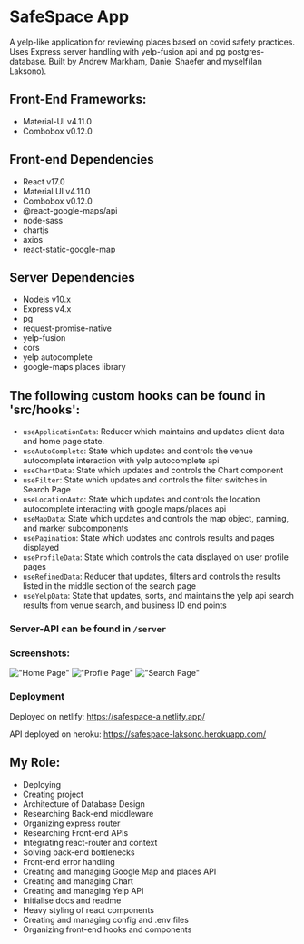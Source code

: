 # SafeSpace App

A yelp-like application for reviewing places based on covid safety practices. Uses Express server handling with yelp-fusion api and pg postgres-database. Built by Andrew Markham, Daniel Shaefer and myself(Ian Laksono).

## Front-End Frameworks:
- Material-UI v4.11.0
- Combobox v0.12.0

## Front-end Dependencies
- React v17.0
- Material UI v4.11.0
- Combobox v0.12.0
- @react-google-maps/api
- node-sass
- chartjs
- axios
- react-static-google-map

## Server Dependencies
- Nodejs v10.x
- Express v4.x
- pg
- request-promise-native
- yelp-fusion
- cors
- yelp autocomplete
- google-maps places library

## The following custom hooks can be found in 'src/hooks':
- `useApplicationData`: Reducer which maintains and updates client data and home page state.
- `useAutoComplete`: State which updates and controls the venue autocomplete interaction with yelp autocomplete api
- `useChartData`: State which updates and controls the Chart component
- `useFilter`: State which updates and controls the filter switches in Search Page 
- `useLocationAuto`: State which updates and controls the location autocomplete interacting with google maps/places api
- `useMapData`: State which updates and controls the map object, panning, and marker subcomponents
- `usePagination`: State which updates and controls results and pages displayed
- `useProfileData`: State which controls the data displayed on user profile pages
- `useRefinedData`: Reducer that updates, filters and controls the results listed in the middle section of the search page
-  `useYelpData`: State that updates, sorts, and maintains the yelp api search results from venue search, and business ID end points

### Server-API can be found in `/server` 

### Screenshots:

!["Home Page"](https://github.com/ilaksono/safe-space/blob/master/ssdocs/home-page.jpg)
!["Profile Page"](https://github.com/ilaksono/safe-space/blob/master/ssdocs/profile-page.jpg)
!["Search Page"](https://github.com/ilaksono/safe-space/blob/master/ssdocs/search-page.jpg)


### Deployment

Deployed on netlify:
https://safespace-a.netlify.app/

API deployed on heroku: 
https://safespace-laksono.herokuapp.com/

## My Role:
- Deploying
- Creating project
- Architecture of Database Design
- Researching Back-end middleware
- Organizing express router
- Researching Front-end APIs
- Integrating react-router and context
- Solving back-end bottlenecks
- Front-end error handling
- Creating and managing Google Map and places API
- Creating and managing Chart
- Creating and managing Yelp API
- Initialise docs and readme
- Heavy styling of react components
- Creating and managing config and .env files
- Organizing front-end hooks and components

